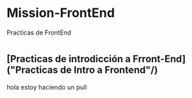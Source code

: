 # Mission-FrontEnd
Practicas de FrontEnd
#
## [Practicas de introdicción a Frront-End] ("Practicas de Intro a Frontend"/)
hola estoy haciendo un pull
